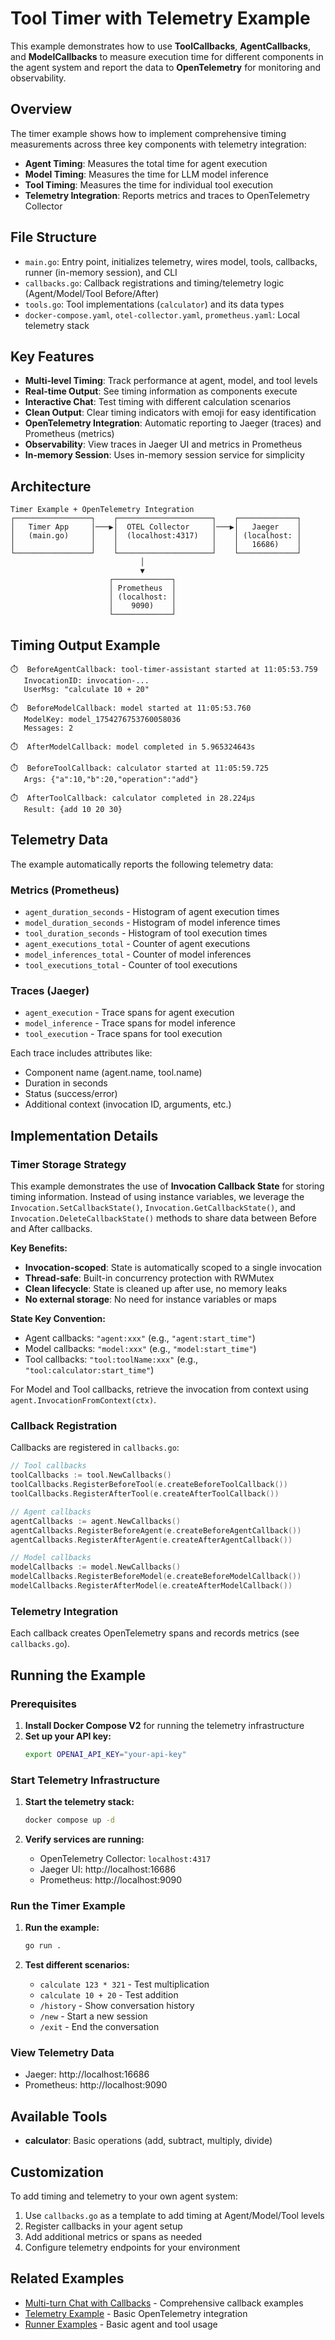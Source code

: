 # Tool Timer with Telemetry Example

This example demonstrates how to use **ToolCallbacks**, **AgentCallbacks**, and **ModelCallbacks** to measure execution time for different components in the agent system and report the data to **OpenTelemetry** for monitoring and observability.

## Overview

The timer example shows how to implement comprehensive timing measurements across three key components with telemetry integration:

- **Agent Timing**: Measures the total time for agent execution
- **Model Timing**: Measures the time for LLM model inference
- **Tool Timing**: Measures the time for individual tool execution
- **Telemetry Integration**: Reports metrics and traces to OpenTelemetry Collector

## File Structure

- `main.go`: Entry point, initializes telemetry, wires model, tools, callbacks, runner (in-memory session), and CLI
- `callbacks.go`: Callback registrations and timing/telemetry logic (Agent/Model/Tool Before/After)
- `tools.go`: Tool implementations (`calculator`) and its data types
- `docker-compose.yaml`, `otel-collector.yaml`, `prometheus.yaml`: Local telemetry stack

## Key Features

- **Multi-level Timing**: Track performance at agent, model, and tool levels
- **Real-time Output**: See timing information as components execute
- **Interactive Chat**: Test timing with different calculation scenarios
- **Clean Output**: Clear timing indicators with emoji for easy identification
- **OpenTelemetry Integration**: Automatic reporting to Jaeger (traces) and Prometheus (metrics)
- **Observability**: View traces in Jaeger UI and metrics in Prometheus
- **In-memory Session**: Uses in-memory session service for simplicity

## Architecture

```
Timer Example + OpenTelemetry Integration
┌─────────────────┐    ┌─────────────────────┐    ┌─────────────┐
│   Timer App     │───▶│  OTEL Collector     │───▶│   Jaeger    │
│   (main.go)     │    │  (localhost:4317)   │    │ (localhost: │
│                 │    │                     │    │   16686)    │
└─────────────────┘    └─────────────────────┘    └─────────────┘
                             │
                             ▼
                      ┌─────────────┐
                      │ Prometheus  │
                      │ (localhost: │
                      │    9090)    │
                      └─────────────┘
```

## Timing Output Example

```
⏱️  BeforeAgentCallback: tool-timer-assistant started at 11:05:53.759
   InvocationID: invocation-...
   UserMsg: "calculate 10 + 20"

⏱️  BeforeModelCallback: model started at 11:05:53.760
   ModelKey: model_1754276753760058036
   Messages: 2

⏱️  AfterModelCallback: model completed in 5.965324643s

⏱️  BeforeToolCallback: calculator started at 11:05:59.725
   Args: {"a":10,"b":20,"operation":"add"}

⏱️  AfterToolCallback: calculator completed in 28.224µs
   Result: {add 10 20 30}
```

## Telemetry Data

The example automatically reports the following telemetry data:

### Metrics (Prometheus)

- `agent_duration_seconds` - Histogram of agent execution times
- `model_duration_seconds` - Histogram of model inference times
- `tool_duration_seconds` - Histogram of tool execution times
- `agent_executions_total` - Counter of agent executions
- `model_inferences_total` - Counter of model inferences
- `tool_executions_total` - Counter of tool executions

### Traces (Jaeger)

- `agent_execution` - Trace spans for agent execution
- `model_inference` - Trace spans for model inference
- `tool_execution` - Trace spans for tool execution

Each trace includes attributes like:

- Component name (agent.name, tool.name)
- Duration in seconds
- Status (success/error)
- Additional context (invocation ID, arguments, etc.)

## Implementation Details

### Timer Storage Strategy

This example demonstrates the use of **Invocation Callback State** for storing timing information. Instead of using instance variables, we leverage the `Invocation.SetCallbackState()`, `Invocation.GetCallbackState()`, and `Invocation.DeleteCallbackState()` methods to share data between Before and After callbacks.

**Key Benefits:**

- **Invocation-scoped**: State is automatically scoped to a single invocation
- **Thread-safe**: Built-in concurrency protection with RWMutex
- **Clean lifecycle**: State is cleaned up after use, no memory leaks
- **No external storage**: No need for instance variables or maps

**State Key Convention:**

- Agent callbacks: `"agent:xxx"` (e.g., `"agent:start_time"`)
- Model callbacks: `"model:xxx"` (e.g., `"model:start_time"`)
- Tool callbacks: `"tool:toolName:xxx"` (e.g., `"tool:calculator:start_time"`)

For Model and Tool callbacks, retrieve the invocation from context using `agent.InvocationFromContext(ctx)`.

### Callback Registration

Callbacks are registered in `callbacks.go`:

```go
// Tool callbacks
toolCallbacks := tool.NewCallbacks()
toolCallbacks.RegisterBeforeTool(e.createBeforeToolCallback())
toolCallbacks.RegisterAfterTool(e.createAfterToolCallback())

// Agent callbacks
agentCallbacks := agent.NewCallbacks()
agentCallbacks.RegisterBeforeAgent(e.createBeforeAgentCallback())
agentCallbacks.RegisterAfterAgent(e.createAfterAgentCallback())

// Model callbacks
modelCallbacks := model.NewCallbacks()
modelCallbacks.RegisterBeforeModel(e.createBeforeModelCallback())
modelCallbacks.RegisterAfterModel(e.createAfterModelCallback())
```

### Telemetry Integration

Each callback creates OpenTelemetry spans and records metrics (see `callbacks.go`).

## Running the Example

### Prerequisites

1. **Install Docker Compose V2** for running the telemetry infrastructure
2. **Set up your API key:**
   ```bash
   export OPENAI_API_KEY="your-api-key"
   ```

### Start Telemetry Infrastructure

1. **Start the telemetry stack:**

   ```bash
   docker compose up -d
   ```

2. **Verify services are running:**
   - OpenTelemetry Collector: `localhost:4317`
   - Jaeger UI: http://localhost:16686
   - Prometheus: http://localhost:9090

### Run the Timer Example

1. **Run the example:**

   ```bash
   go run .
   ```

2. **Test different scenarios:**
   - `calculate 123 * 321` - Test multiplication
   - `calculate 10 + 20` - Test addition
   - `/history` - Show conversation history
   - `/new` - Start a new session
   - `/exit` - End the conversation

### View Telemetry Data

- Jaeger: http://localhost:16686
- Prometheus: http://localhost:9090

## Available Tools

- **calculator**: Basic operations (add, subtract, multiply, divide)

## Customization

To add timing and telemetry to your own agent system:

1. Use `callbacks.go` as a template to add timing at Agent/Model/Tool levels
2. Register callbacks in your agent setup
3. Add additional metrics or spans as needed
4. Configure telemetry endpoints for your environment

## Related Examples

- [Multi-turn Chat with Callbacks](../main.go) - Comprehensive callback examples
- [Telemetry Example](../../telemetry/) - Basic OpenTelemetry integration
- [Runner Examples](../../runner/) - Basic agent and tool usage
